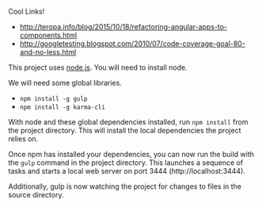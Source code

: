 

Cool Links!

* http://teropa.info/blog/2015/10/18/refactoring-angular-apps-to-components.html
* http://googletesting.blogspot.com/2010/07/code-coverage-goal-80-and-no-less.html

This project uses [node.js](http://nodejs.org/). You will need to install node. 
  
  We will need some global libraries.
  
  * `npm install -g gulp`
  * `npm install -g karma-cli`

With node and these global dependencies installed, run `npm install` from the project directory. This will install the local dependencies the project relies on.

Once npm has installed your dependencies, you can now run the build with the `gulp` command in the project directory. This launches a sequence of tasks and starts a local web server on port 3444 (http://localhost:3444).

Additionally, gulp is now watching the project for changes to files in the source directory.
